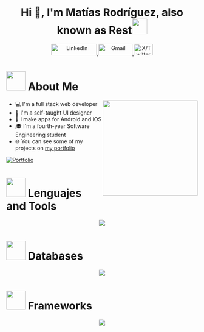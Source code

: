 <h1 align="center">Hi 👋, I'm Matías Rodríguez, also known as Rest<img height="40" src="https://emoji.gg/assets/emoji/7333-parrotdance.gif"></h1>

<p align="center">
  <!-- LinkedIn Icon -->
  <a href="https://www.linkedin.com/in/mat%C3%ADas-rodr%C3%ADguez-11294423a/" target="_blank">
    <img src="https://img.shields.io/badge/linkedin-%230077B5.svg?style=for-the-badge&logo=linkedin&logoColor=white" alt="LinkedIn" width="120" height="30">
  </a>
  
  <!-- Gmail Icon -->
  <a href="mailto:rodriguez.bastidas.matias@gmail.com" target="_blank">
    <img src="https://img.shields.io/badge/Gmail-D14836?style=for-the-badge&logo=gmail&logoColor=white" alt="Gmail" width="90" height="30">
  </a>
  
  <!-- X (Twitter) Icon -->
  <a href="https://x.com/tu-usuario" target="_blank">
    <img src="https://img.shields.io/badge/X-%23000000.svg?style=for-the-badge&logo=X&logoColor=white" alt="X/Twitter" width="50" height="30">
  </a>
</p>

# <picture><img src="https://github.com/7oSkaaa/7oSkaaa/blob/main/Images/about_me.gif?raw=true" width="50px"></picture> About Me
<picture>
  <img align="right" src="https://github.com/7oSkaaa/7oSkaaa/blob/main/Images/Right_Side.gif?raw=true" width="250px">
</picture>

* 💻 I'm a full stack web developer  
* 🎨 I'm a self-taught UI designer  
* 📱 I make apps for Android and iOS  
* 🎓 I'm a fourth-year Software Engineering student  
* 🌐 You can see some of my projects on [my portfolio](https://freshidea.com/jonah/)  


<p align="left">
  <a href="https://freshidea.com/jonah/">
    <img alt="Portfolio" title="Portfolio" src="https://img.shields.io/badge/-Portfolio-000000?style=for-the-badge&logo=koding&logoColor=white">
  </a>
</p>

# <picture><img src="https://cdn-icons-png.flaticon.com/512/9670/9670733.png" width="50px"></picture> Lenguajes and Tools
<!--tech stack icons-->
<p align="center">
  <a href="https://skillicons.dev">
    <img src="https://skillicons.dev/icons?i=git,aws,html,css,javascript,ts,py,java,docker,nodejs,postman&perline=14" />
  </a>
</p>

# <picture><img src="https://cdn-icons-png.flaticon.com/512/9850/9850812.png" width="50px"></picture> Databases
<p align="center">
  <a href="https://skillicons.dev">
    <img src="https://skillicons.dev/icons?i=firebase,mysql,postgres,sqlite,mongodb&perline=14" />
  </a>
</p>

# <picture><img src="https://cdn-icons-png.flaticon.com/512/6878/6878914.png" width="50px"></picture> Frameworks
<p align="center">
  <a href="https://skillicons.dev">
    <img src="https://skillicons.dev/icons?i=express,spring,django,react,vue,angular,tailwind,bootstrap,materialui&perline=14" />
  </a>
</p>



